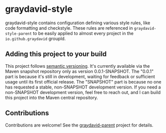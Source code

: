 # graydavid-style

graydavid-style contains configuration defining various style rules, like code formatting and checkstyle. These rules are referenced in `graydavid-style-parent` to be easily applied to almost every project in the `io.github.graydavid` groupId.

## Adding this project to your build

This project follows [semantic versioning](https://semver.org/). It's currently available via the Maven snapshot repository only as version 0.0.1-SNAPSHOT. The "0.0.1" part is because it's still in development, waiting for feedback or sufficient usage until its first official release. The "SNAPSHOT" part is because no one has requested a stable, non-SNAPSHOT development version. If you need a non-SNAPSHOT development version, feel free to reach out, and I can build this project into the Maven central repository.

## Contributions

Contributions are welcome! See the [graydavid-parent](https://github.com/graydavid/graydavid-parent) project for details.